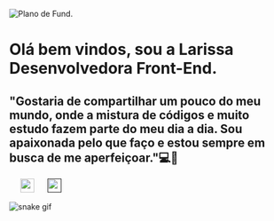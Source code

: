 ![Plano de Fund](https://images.pexels.com/photos/20853116/pexels-photo-20853116/free-photo-of-internet-tecnologia-computador-numeros.jpeg?auto=compress&cs=tinysrgb&w=1260&h=750&dpr=1). 




<h1> Olá bem vindos, sou a Larissa Desenvolvedora Front-End.</h1>
<h2> "Gostaria de compartilhar um pouco do meu mundo, onde a mistura de códigos e muito estudo fazem parte do meu dia a dia. Sou apaixonada pelo que faço e estou sempre em busca de me aperfeiçoar."💻💖</h2>

<a href="/https:/www.linkedin.com/in/larissarmiguel"><img src="https://cdn-icons-png.flaticon.com/256/174/174857.png" style="margin-left:20px;" width="25" height="25"></a> 
<a href=""><img src="https://upload.wikimedia.org/wikipedia/commons/6/6b/Outlook_Icon.png" style="margin-left:20px;" width="25" height="25"></a> 

![snake gif](https://github.com/SEU_USUARIO/SEU_REPOSITORIO/blob/output/github-contribution-grid-snake.svg)

